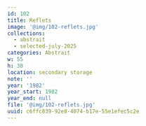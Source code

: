 ```yaml
---
id: 102
title: Reflets
image: '@img/102-reflets.jpg'
collections:
  - abstrait
  - selected-july-2025
categories: Abstrait
w: 55
h: 38
location: secondary storage
note: ''
year: '1982'
year_start: 1982
year_end: null
file: '@img/102-reflets.jpg'
uuid: c6ffc839-92e8-4074-b17e-55e1efec5c2e
---
```


